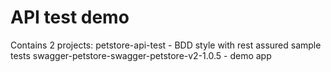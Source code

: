 # API test demo 

Contains 2 projects:
petstore-api-test - BDD style with rest assured sample tests
swagger-petstore-swagger-petstore-v2-1.0.5 - demo app
